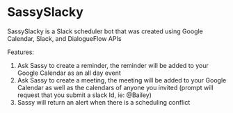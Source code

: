 # SassySlacky
SassySlacky is a Slack scheduler bot that was created using Google Calendar, Slack, and DialogueFlow APIs

Features:
1. Ask Sassy to create a reminder, the reminder will be added to your Google Calendar as an all day event
2. Ask Sassy to create a meeting, the meeting will be added to your Google Calendar as well as the calendars of anyone you invited (prompt will request that you submit a slack Id, ie: @Bailey)
3. Sassy will return an alert when there is a scheduling conflict

